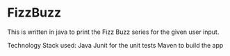 # FizzBuzz

This is written in java to print the Fizz Buzz series for the given user input.

Technology Stack used:
Java
Junit for the unit tests
Maven to build the app

